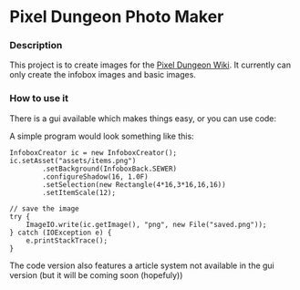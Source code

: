 Pixel Dungeon Photo Maker
======================

<h3>Description</h3>
This project is to create images for the <a href="http://pixeldungeon.wikia.com">Pixel Dungeon Wiki</a>. It currently can only create the infobox images and basic images.

<h3>How to use it</h3>

There is a gui available which makes things easy, or you can use code:

A simple program would look something like this:
    
    InfoboxCreator ic = new InfoboxCreator();
    ic.setAsset("assets/items.png")
			.setBackground(InfoboxBack.SEWER)
			.configureShadow(16, 1.0F)
			.setSelection(new Rectangle(4*16,3*16,16,16))
			.setItemScale(12);
	
	// save the image
	try {
		ImageIO.write(ic.getImage(), "png", new File("saved.png"));
	} catch (IOException e) {
		e.printStackTrace();
	}

The code version also features a article system not available in the gui version (but it will be coming soon (hopefuly))
